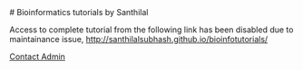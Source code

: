 <head>
<script async defer src="https://buttons.github.io/buttons.js"></script>
</head>
# Bioinformatics tutorials by Santhilal

Access to complete tutorial from the following link has been disabled due to maintainance issue, http://santhilalsubhash.github.io/bioinfotutorials/ 

<a class="github-button" href="https://github.com/santhilalsubhash" data-size="large" data-show-count="true" aria-label="Follow @ntkme on GitHub">Contact Admin</a>